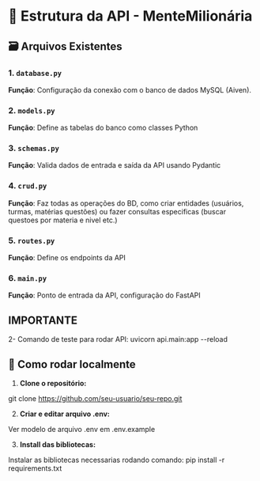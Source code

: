 # 📂 Estrutura da API - MenteMilionária


## 🗃️ Arquivos Existentes

### 1. `database.py`
**Função**: Configuração da conexão com o banco de dados MySQL (Aiven).  

### 2. `models.py`
**Função**: Define as tabelas do banco como classes Python

### 3. `schemas.py`
**Função**: Valida dados de entrada e saída da API usando Pydantic

### 4. `crud.py`
**Função**: Faz todas as operações do BD, como criar entidades (usuários, turmas, matérias
questões) ou fazer consultas especificas (buscar questoes por materia e nivel etc.)

### 5. `routes.py`
**Função**: Define os endpoints da API

### 6. `main.py`
**Função**: Ponto de entrada da API, configuração do FastAPI


## IMPORTANTE

2- Comando de teste para rodar API: uvicorn api.main:app --reload


## 🚀 Como rodar localmente

1. **Clone o repositório:**

git clone https://github.com/seu-usuario/seu-repo.git

2. **Criar e editar arquivo .env:**

Ver modelo de arquivo .env em .env.example

3. **Install das bibliotecas:**

Instalar as bibliotecas necessarias rodando comando: pip install -r requirements.txt